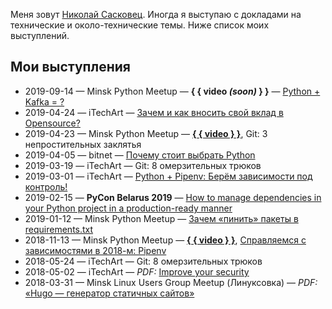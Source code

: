 Меня зовут [Николай Сасковец](https://github.com/shurph). Иногда я выступаю с докладами на технические и около-технические темы. Ниже список моих выступлений.

## Мои выступления

- 2019-09-14 — Minsk Python Meetup — **{ { video _(soon)_ } }** — [Python + Kafka = ?](https://shurph.github.io/talks/python-kafka/)
- 2019-04-24 — iTechArt — [Зачем и как вносить свой вклад в Opensource?](https://shurph.github.io/talks/opensource-taking-part/)
- 2019-04-23 — Minsk Python Meetup —
    **[{ { video } }](https://www.youtube.com/watch?v=OBrN-gwz8ec&list=PLjiAaL1HtGPaMPlrZGCDzUCTsVAyTbHJ4)**,
    Git: 3 непростительных заклятья 
- 2019-04-05 — bitnet — [Почему стоит выбрать Python](https://shurph.github.io/talks/python-choose-it/)
- 2019-03-19 — iTechArt — Git: 8 омерзительных трюков
- 2019-03-01 — iTechArt — [Python + Pipenv: Берём зависимости под контроль!](https://shurph.github.io/talks/python-dependencies-under-control/)
- 2019-02-15 — **PyCon Belarus 2019** — [How to manage dependencies in your Python project  in a production-ready manner](https://shurph.github.io/talks/python-manage-dependencies/)
- 2019-01-12 — Minsk Python Meetup — [Зачем «пинить» пакеты в requirements.txt](https://shurph.github.io/talks/python-pin-it/)
- 2018-11-13 — Minsk Python Meetup — 
    **[{ { video } }](https://www.youtube.com/watch?v=4lW2iZz7WBc)**,
    [Справляемся с зависимостями в 2018-м: Pipenv](https://shurph.github.io/talks/pipenv/)
- 2018-05-24 — iTechArt — Git: 8 омерзительных трюков
- 2018-05-02 — iTechArt — _PDF:_ [Improve your security](https://www.slideshare.net/NikolaySaskovets/improve-your-security-2018)
- 2018-03-31 — Minsk Linux Users Group Meetup (Линуксовка) — _PDF:_ [«Hugo — генератор статичных сайтов»](https://www.slideshare.net/NikolaySaskovets/hugo-hugo-static-site-generator)
